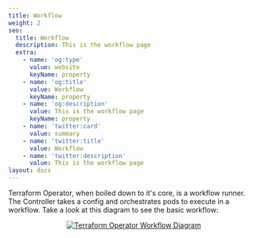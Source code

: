 ```yaml
---
title: Workflow
weight: 2
seo:
  title: Workflow
  description: This is the workflow page
  extra:
    - name: 'og:type'
      value: website
      keyName: property
    - name: 'og:title'
      value: Workflow
      keyName: property
    - name: 'og:description'
      value: This is the workflow page
      keyName: property
    - name: 'twitter:card'
      value: summary
    - name: 'twitter:title'
      value: Workflow
    - name: 'twitter:description'
      value: This is the workflow page
layout: docs
---
```


Terraform Operator, when boiled down to it's core, is a workflow runner. The
Controller takes a config and orchestrates pods to execute in a workflow. Take
a look at this diagram to see the basic workflow:

<p align="center"><a href="https://s3.amazonaws.com/classic.isaaguilar.com/tfo-workflow-diagramv2.png" border="0">
<img src="https://s3.amazonaws.com/classic.isaaguilar.com/tfo-workflow-diagramv2.png" alt="Terraform Operator Workflow Diagram"></img>
</a></p>